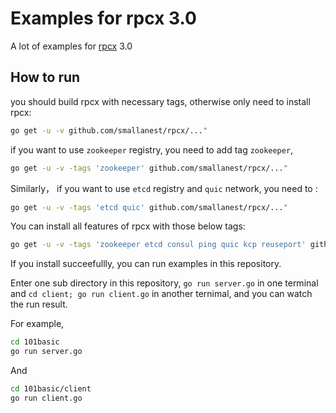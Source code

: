 # Examples for rpcx 3.0

A lot of examples for [rpcx](https://github.com/smallnest/rpcx/tree/v3.0) 3.0


## How to run
you should build rpcx with necessary tags, otherwise only need to install rpcx:

```sh
go get -u -v github.com/smallanest/rpcx/..."
```

if you want to use `zookeeper` registry, you need to add tag `zookeeper`,

```sh
go get -u -v -tags 'zookeeper' github.com/smallanest/rpcx/..."
```

Similarly， if you want to use `etcd` registry and `quic` network, you need to :

```sh
go get -u -v -tags 'etcd quic' github.com/smallanest/rpcx/..."
```

You can install all features of rpcx with those below tags:

```sh
go get -u -v -tags 'zookeeper etcd consul ping quic kcp reuseport' github.com/smallanest/rpcx/..."
```

If you install succeefullly, you can run examples in this repository.

Enter one sub directory in this repository,  `go run server.go` in one terminal and `cd client; go run client.go` in another ternimal, and you can watch the run result.

For example,

```sh
cd 101basic
go run server.go
```

And

```sh
cd 101basic/client
go run client.go
```
